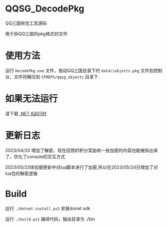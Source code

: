 # QQSG_DecodePkg

QQ三国拆包工具源码

用于拆QQ三国的pkg格式的文件

# 使用方法

运行 `DecodePkg.exe` 文件，拖动QQ三国目录下的 `data\\objects.pkg` 文件到控制台，文件将解压到 `%TMEP%/qqsg_objects` 目录下.

# 如果无法运行

请下载 [.NET 6运行时](https://dotnet.microsoft.com/zh-cn/download/dotnet/thank-you/runtime-6.0.16-windows-x64-installer)

# 更新日志

2023/04/20 增加了解密，现在回馈的积分奖励和一些加密的内容也能被拆出来了。优化了console的交互方式

2023/05/23体验服更新中对lua脚本进行了加密,所以在2023/05/24日增加了对lua包的解密逻辑

# Build

运行 `./dotnet-install.ps1` 安装donet sdk

运行 `./build.ps1` 编译代码，输出目录为 ./bin